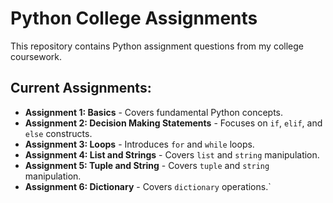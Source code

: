 # Python College Assignments

This repository contains Python assignment questions from my college coursework.

## Current Assignments:
- **Assignment 1: Basics** - Covers fundamental Python concepts.
- **Assignment 2: Decision Making Statements** - Focuses on ` if `, `elif`, and `else` constructs.
- **Assignment 3: Loops** - Introduces `for` and `while` loops.
- **Assignment 4: List and Strings** - Covers `list` and `string` manipulation.
- **Assignment 5: Tuple and String** - Covers `tuple` and `string` manipulation.
- **Assignment 6: Dictionary** - Covers `dictionary` operations.`
